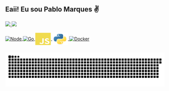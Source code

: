 ## Eaii! Eu sou Pablo Marques ✌


   <div>
    <a href="https://github.com/PabloMarquess">
    <img height="150em" src="https://github-readme-stats.vercel.app/api?username=PabloMarquess&show_icons=true&theme=tokyonight&include_all_commits=true&count_private=true"/>
    <img height="150em" src="https://github-readme-stats.vercel.app/api/top-langs/?username=PabloMarquess&layout=compact&langs_count=7&theme=tokyonight"/>
  </div>
  <div style="display: inline_block"><br>
  <img align="center" alt="Node" height="40" width="50" src="https://cdn.jsdelivr.net/gh/devicons/devicon/icons/nodejs/nodejs-original-wordmark.svg">
  <img align="center" alt="Go" height="40" width="50" src="https://cdn.jsdelivr.net/gh/devicons/devicon/icons/go/go-original.svg">
  <img align="center" alt="Js" height="40" width="50" src="https://raw.githubusercontent.com/devicons/devicon/master/icons/javascript/javascript-plain.svg">
  <img align="center" alt="Python" height="40" width="50" src="https://raw.githubusercontent.com/devicons/devicon/master/icons/python/python-original.svg">
  <img align="center" alt="Docker" height="40" width="50" src="https://cdn.jsdelivr.net/gh/devicons/devicon/icons/docker/docker-original.svg">
</div>
  
###
  
![Snake animation](https://github.com/PabloMarquess/PabloMarquess/blob/output/github-contribution-grid-snake.svg)

